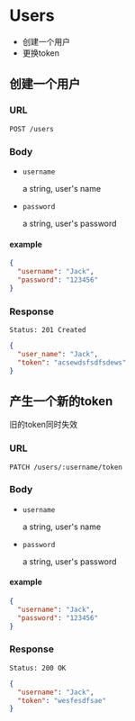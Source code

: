 # Users
- 创建一个用户
- 更换token

## 创建一个用户
### URL
```
POST /users
```
### Body
- `username`

  a string, user's name
  
- `password`

  a string, user's password
#### example
```json
{
  "username": "Jack",
  "password": "123456"
}
```

### Response
```
Status: 201 Created
```
```json
{
  "user_name": "Jack",
  "token": "acsewdsfsdfsdews"
}
```

## 产生一个新的token
旧的token同时失效

### URL
```
PATCH /users/:username/token
```
### Body
- `username`

  a string, user's name
  
- `password`

  a string, user's password
#### example
```json
{
  "username": "Jack",
  "password": "123456"
}
```
### Response
```
Status: 200 OK
```
```json
{
  "username": "Jack",
  "token": "wesfesdfsae"
}
```
